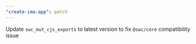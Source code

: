 ```yaml
---
"create-ima-app": patch
---
```


Update `swc_mut_cjs_exports` to latest version to fix `@swc/core` compatibility issue
